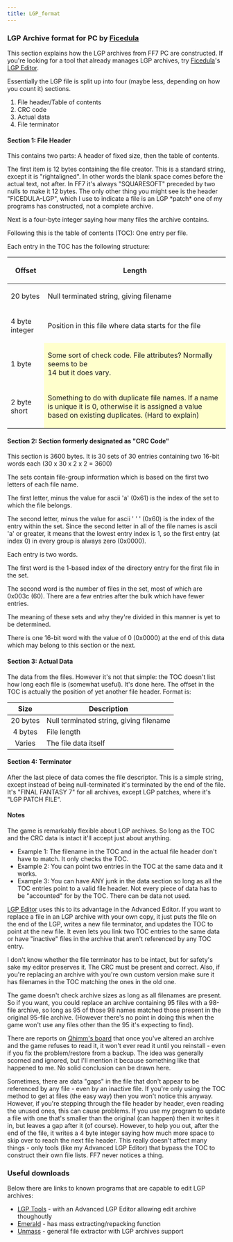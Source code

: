 ```yaml
---
title: LGP_format
---
```


### LGP Archive format for PC by [Ficedula](../User:Ficedula.md)

This section explains how the LGP archives from FF7 PC are constructed. If you're looking for a tool that already manages LGP archives, try [Ficedula](../User:Ficedula.md)'s [LGP Editor](http://sylphds.net/f2k3/index.html).

Essentially the LGP file is split up into four (maybe less, depending on how you count it) sections.

1.  File header/Table of contents
2.  CRC code
3.  Actual data
4.  File terminator

#### Section 1: File Header

This contains two parts: A header of fixed size, then the table of contents.

The first item is 12 bytes containing the file creator. This is a standard string, except it is "rightaligned". In other words the blank space comes before the actual text, not after. In FF7 it's always "SQUARESOFT" preceded by two nulls to make it 12 bytes. The only other thing you might see is the header "FICEDULA-LGP", which I use to indicate a file is an LGP \*patch\* one of my programs has constructed, not a complete archive.

Next is a four-byte integer saying how many files the archive contains.

Following this is the table of contents (TOC): One entry per file.

Each entry in the TOC has the following structure:

<table>
<thead>
<tr>
<th><p>Offset</p></th>
<th><p>Length</p></th>
</tr>
</thead>
<tbody>
<tr>
<td><p>20 bytes</p></td>
<td><p>Null terminated string, giving filename</p></td>
</tr>
<tr>
<td><p>4 byte integer</p></td>
<td><p>Position in this file where data starts for the file</p></td>
</tr>
<tr>
<td><p>1 byte</p></td>
<td style="background: rgb(255,255,204)"><p>Some sort of check code. File attributes? Normally seems to be<br />
14 but it does vary.</p></td>
</tr>
<tr>
<td><p>2 byte short</p></td>
<td style="background: rgb(255,255,204)"><p>Something to do with duplicate file names. If a name is unique it is 0, otherwise it is assigned a value based on existing duplicates. (Hard to explain)</p></td>
</tr>
</tbody>
</table>

#### Section 2: Section formerly designated as "CRC Code"

This section is 3600 bytes. It is 30 sets of 30 entries containing two 16-bit words each (30 x 30 x 2 x 2 = 3600)

The sets contain file-group information which is based on the first two letters of each file name.

The first letter, minus the value for ascii 'a' (0x61) is the index of the set to which the file belongs.

The second letter, minus the value for ascii ' ' ' (0x60) is the index of the entry within the set. Since the second letter in all of the file names is ascii 'a' or greater, it means that the lowest entry index is 1, so the first entry (at index 0) in every group is always zero (0x0000).

Each entry is two words.

The first word is the 1-based index of the directory entry for the first file in the set.

The second word is the number of files in the set, most of which are 0x003c (60). There are a few entries after the bulk which have fewer entries.

The meaning of these sets and why they're divided in this manner is yet to be determined.

There is one 16-bit word with the value of 0 (0x0000) at the end of this data which may belong to this section or the next.

#### Section 3: Actual Data

The data from the files. However it's not that simple: the TOC doesn't list how long each file is (somewhat useful). It's done here. The offset in the TOC is actually the position of yet another file header. Format is:

|   Size   | Description                             |
|:--------:|-----------------------------------------|
| 20 bytes | Null terminated string, giving filename |
| 4 bytes  | File length                             |
|  Varies  | The file data itself                    |

#### Section 4: Terminator

After the last piece of data comes the file descriptor. This is a simple string, except instead of being null-terminated it's terminated by the end of the file. It's "FINAL FANTASY 7" for all archives, except LGP patches, where it's "LGP PATCH FILE".

#### Notes

The game is remarkably flexible about LGP archives. So long as the TOC and the CRC data is intact it'll accept just about anything.

- Example 1: The filename in the TOC and in the actual file header don't have to match. It only checks the TOC.
- Example 2: You can point two entries in the TOC at the same data and it works.
- Example 3: You can have ANY junk in the data section so long as all the TOC entries point to a valid file header. Not every piece of data has to be "accounted" for by the TOC. There can be data not used.

[LGP Editor](http://www.ficedula.com/) uses this to its advantage in the Advanced Editor. If you want to replace a file in an LGP archive with your own copy, it just puts the file on the end of the LGP, writes a new file terminator, and updates the TOC to point at the new file. It even lets you link two TOC entries to the same data or have "inactive" files in the archive that aren't referenced by any TOC entry.

I don't know whether the file terminator has to be intact, but for safety's sake my editor preserves it. The CRC must be present and correct. Also, if you're replacing an archive with you're own custom version make sure it has filenames in the TOC matching the ones in the old one.

The game doesn't check archive sizes as long as all filenames are present. So if you want, you could replace an archive containing 95 files with a 98-file archive, so long as 95 of those 98 names matched those present in the original 95-file archive. (However there's no point in doing this when the game won't use any files other than the 95 it's expecting to find).

There are reports on [Qhimm's board](http://forums.qhimm.com/) that once you've altered an archive and the game refuses to read it, it won't ever read it until you reinstall - even if you fix the problem/restore from a backup. The idea was generally scorned and ignored, but I'll mention it because something like that happened to me. No solid conclusion can be drawn here.

Sometimes, there are data "gaps" in the file that don't appear to be referenced by any file - even by an inactive file. If you're only using the TOC method to get at files (the easy way) then you won't notice this anyway. However, if you're stepping through the file header by header, even reading the unused ones, this can cause problems. If you use my program to update a file with one that's smaller than the original (can happen) then it writes it in, but leaves a gap after it (of course). However, to help you out, after the end of the file, it writes a 4 byte integer saying how much more space to skip over to reach the next file header. This really doesn't affect many things - only tools (like my Advanced LGP Editor) that bypass the TOC to construct their own file lists. FF7 never notices a thing.

### Useful downloads

Below there are links to known programs that are capable to edit LGP archives:

- [LGP Tools](http://www.sylphds.net/f2k3/programs/lgptools/lgptools160.zip) - with an Advanced LGP Editor allowing edit archive thoughoutly
- [Emerald](http://elentor.com/Projetos/FF7-Tools/Extracting/Emerald.zip) - has mass extracting/repacking function
- [Unmass](http://mirex.mypage.sk/index.php?selected=1#Unmass) - general file extractor with LGP archives support
